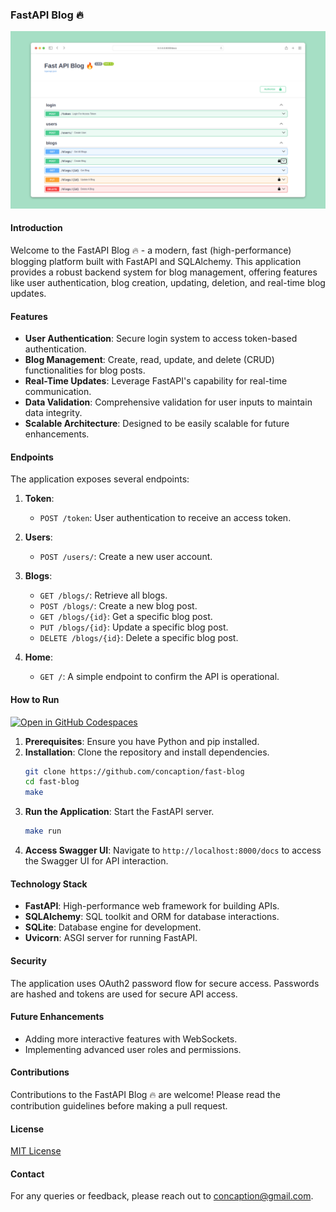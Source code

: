 ### FastAPI Blog 🔥
![Screenshot](/screenshot.png)
#### Introduction
Welcome to the FastAPI Blog 🔥 - a modern, fast (high-performance) blogging platform built with FastAPI and SQLAlchemy. This application provides a robust backend system for blog management, offering features like user authentication, blog creation, updating, deletion, and real-time blog updates.

#### Features
- **User Authentication**: Secure login system to access token-based authentication.
- **Blog Management**: Create, read, update, and delete (CRUD) functionalities for blog posts.
- **Real-Time Updates**: Leverage FastAPI's capability for real-time communication.
- **Data Validation**: Comprehensive validation for user inputs to maintain data integrity.
- **Scalable Architecture**: Designed to be easily scalable for future enhancements.

#### Endpoints
The application exposes several endpoints:

1. **Token**:
   - `POST /token`: User authentication to receive an access token.

2. **Users**:
   - `POST /users/`: Create a new user account.

3. **Blogs**:
   - `GET /blogs/`: Retrieve all blogs.
   - `POST /blogs/`: Create a new blog post.
   - `GET /blogs/{id}`: Get a specific blog post.
   - `PUT /blogs/{id}`: Update a specific blog post.
   - `DELETE /blogs/{id}`: Delete a specific blog post.

4. **Home**:
   - `GET /`: A simple endpoint to confirm the API is operational.

#### How to Run

[![Open in GitHub Codespaces](https://github.com/codespaces/badge.svg)](https://codespaces.new/concaption/fast-blog)


1. **Prerequisites**: Ensure you have Python and pip installed.
2. **Installation**: Clone the repository and install dependencies.
   ```bash
   git clone https://github.com/concaption/fast-blog
   cd fast-blog
   make
   ```
3. **Run the Application**: Start the FastAPI server.
   ```bash
   make run
   ```
4. **Access Swagger UI**: Navigate to `http://localhost:8000/docs` to access the Swagger UI for API interaction.

#### Technology Stack
- **FastAPI**: High-performance web framework for building APIs.
- **SQLAlchemy**: SQL toolkit and ORM for database interactions.
- **SQLite**: Database engine for development.
- **Uvicorn**: ASGI server for running FastAPI.

#### Security
The application uses OAuth2 password flow for secure access. Passwords are hashed and tokens are used for secure API access.

#### Future Enhancements
- Adding more interactive features with WebSockets.
- Implementing advanced user roles and permissions.

#### Contributions
Contributions to the FastAPI Blog 🔥 are welcome! Please read the contribution guidelines before making a pull request.

#### License
[MIT License](LICENSE.txt)

#### Contact
For any queries or feedback, please reach out to concaption@gmail.com.
